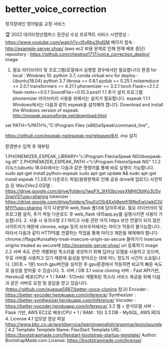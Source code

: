 # better_voice_correction
청각장애인 영어발음 교정 서비스

🏆 2022 데이터청년캠퍼스 장관상 수상 프로젝트
서비스 시연영상 : https://www.youtube.com/watch?v=t5yRbs3hdSM
페이지 접속 : http://example-server.shop/ (aws ec2 비용 문제로 인해 현재 배포 중단)
repository : https://github.com/chestnut1717/voice_correction_deploy/ image
1. 필요 라이브러리 및 프로그램(로컬에서 실행할 경우에서만 필요합니다)
환경
for local : Windows 10. python 3.7, conda virtual env
for deploy : Ubuntu(18.04) python 3.7
librosa == 0.8.1
pydub == 0.25.1
noisereduce == 2.0.1
transformers == 4.21.1
phonemizer == 3.2.1
torch
Flask==2.1.2
flask-restx==0.5.1
SoundFile==0.10.3.post1
1.1 추가 설치 프로그램
phonemizer 라이브러리 사용을 위해서는 설치가 필요합니다.
espeak
1.1.1 Windows에서는 다음과 같이 espeak을 설치해야 합니다.
Download and install the Windows version of espeak: http://espeak.sourceforge.net/download.html

set PATH=%PATH%;"C:\Program Files (x86)\eSpeak\command_line"_

https://github.com/espeak-ng/espeak-ng/releases에서 .msi 설치

환경변수 입력 후 재부팅

1.PHONEMIZER_ESPEAK_LIBRARY="c:\Program Files\eSpeak NG\libespeak-ng.dll"
2.PHONEMIZER_ESPEAK_PATH =“c:\Program Files\eSpeak NG”
1.1.2 리눅스(ubuntu 18.04)에서는 다음과 같은 명령어를 통해 바로 실행이 가능합니다.
sudo apt-get install python-espeak
sudo apt-get update && sudo apt-get install espeak
1.1.3추가 다운로드 파일(용량문제로 인해 공유 drive에 업로드)
사전학습 된 Wav2Vec2.0모델 : https://drive.google.com/drive/folders/1wpFX_3H1GbcvgyXMHtObtKp3U5v2nwVS?usp=sharing
tokenizer : https://drive.google.com/drive/folders/1nuXzOSj4Xxh9emfi19NxEwUwkICtVMYf?usp=sharing
각각 다운받아 web_flask 폴더에 담아주세요.
필요 라이브러리 및 프로그램 설치, 추가 파일 다운로드 후 web_flask 내의app.py를 실행시키면 사용이 가능합니다.
2. 사용 시 유의사항
2.1 마이크 사용 관련
아직 https 보안 연결이 되지 않은 사이트이기 때문에 chrome, edge 등의 브라우저에서는 마이크 작동이 불가능합니다.
따라서 다음과 같이 HTTPS를 연결하는 작업을 통해 마이크 제한을 해제해야 합니다.
chrome://flags/#unsafely-treat-insecure-origin-as-secure 들어가기
insecure origins treated as secure에 http://example-server.shop/ url 등록하기 image
2.2 서버 속도 관련
개별화된 목소리를 생성하기 위해 딥러닝 모델을 사용하고 있으며, 무료 서버를 사용하고 있기 때문에 음성을 받아오는 데에 어느 정도의 시간이 소요됩니다. (30초 ~ 1분)
torch gpu버전을 설치한 후 gpu환경에서 작동하면 비교적 빠른 속도로 음성을 받아올 수 있습니다.
3. 서버 / DB
3.1 voice cloning 서버 - Fast API기반, Heroku로 배포(CPU * 1 / RAM : 512mb)
개별화된 목소리 서비스 제공을 위해 다음과 같은 서버로 요청 및 응답을 받고 있습니다. (https://github.com/queque5987/better-voice-cloning 참고)
Encoder : https://better-encoder.herokuapp.com/inference/
Synthesizer : https://better-synthesizer.herokuapp.com/inference/
Vocoder : https://better-vocoder.herokuapp.com/inference/
3.2 웹 + 분석모델 서버 - Flask 기반, AWS EC2로 배포(CPU * 1 / RAM : 1G)
3.3 DB - MySQL, AWS RDS
4. License
4.1 입모양 영상 파일
https://www.bbc.co.uk/worldservice/learningenglish/grammar/pron/sounds/
4.2 Template
Template Name: FlexStart
Template URL: https://bootstrapmade.com/flexstart-bootstrap-startup-template/
Author: BootstrapMade.com
License: https://bootstrapmade.com/license/
